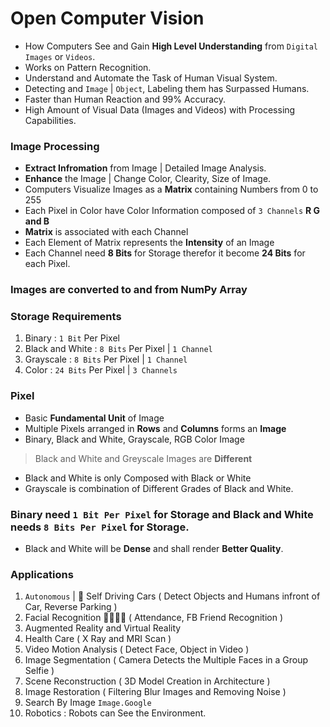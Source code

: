 # Open Computer Vision

- How Computers See and Gain **High Level Understanding** from `Digital Images` or `Videos`.
- Works on Pattern Recognition.
- Understand and Automate the Task of Human Visual System.
- Detecting and `Image` | `Object`, Labeling them has Surpassed Humans.
- Faster than Human Reaction and 99% Accuracy.
- High Amount of Visual Data (Images and Videos) with Processing Capabilities.

### Image Processing
- **Extract Infromation** from Image | Detailed Image Analysis.
- **Enhance** the Image | Change Color, Clearity, Size of Image.
- Computers Visualize Images as a **Matrix** containing Numbers from 0 to 255
- Each Pixel in Color have Color Information composed of  `3 Channels` **R G and B**
- **Matrix** is associated with each Channel
- Each Element of Matrix represents the **Intensity** of an Image
- Each Channel need **8 Bits** for Storage therefor it become **24 Bits** for each Pixel.

### Images are converted to and from **NumPy** Array

### Storage Requirements

1. Binary : `1 Bit` Per Pixel
2. Black and White : `8 Bits` Per Pixel | `1 Channel`
3. Grayscale : `8 Bits` Per Pixel | `1 Channel`
4. Color : `24 Bits` Per Pixel | `3 Channels`

### Pixel
- Basic **Fundamental Unit** of Image 
- Multiple Pixels arranged in **Rows** and **Columns** forms an **Image**
- Binary, Black and White, Grayscale, RGB Color Image

> Black and White and Greyscale Images are **Different**
- Black and White is only Composed with Black or White
- Grayscale is combination of Different Grades of Black and White.

### **Binary** need `1 Bit Per Pixel` for Storage and **Black** and **White** needs `8 Bits Per Pixel` for **Storage**.
- Black and White will be **Dense** and shall render **Better Quality**.

### Applications 
1. `Autonomous` | 🚗 Self Driving Cars ( Detect Objects and Humans infront of Car, Reverse Parking )
2. Facial Recognition 👦🏻🧒🏻 ( Attendance, FB Friend Recognition )
3. Augmented Reality and Virtual Reality 
4. Health Care ( X Ray and MRI Scan )
5. Video Motion Analysis ( Detect Face, Object in Video )
6. Image Segmentation ( Camera Detects the Multiple Faces in a Group Selfie )
7. Scene Reconstruction ( 3D Model Creation in Architecture )
8. Image Restoration ( Filtering Blur Images and Removing Noise )
9. Search By Image `Image.Google`
10. Robotics : Robots can See the Environment.
